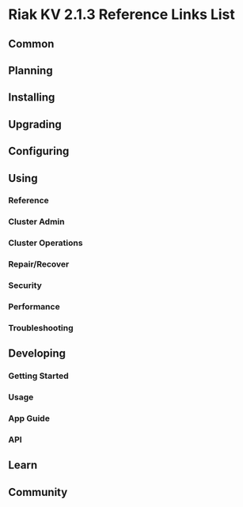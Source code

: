 
# Riak KV 2.1.3 Reference Links List

## Common

[downloads]: {{<baseurl>}}riak/kv/2.0.6/downloads/
[install index]: {{<baseurl>}}riak/kv/2.0.6/setup/installing
[upgrade index]: {{<baseurl>}}riak/kv/2.0.6/upgrading
[plan index]: {{<baseurl>}}riak/kv/2.0.6/planning
[config index]: {{<baseurl>}}riak/kv/2.1.3/using/configuring/
[config reference]: {{<baseurl>}}riak/kv/2.0.6/configuring/reference/
[manage index]: {{<baseurl>}}riak/kv/2.0.6/using/managing
[performance index]: {{<baseurl>}}riak/kv/2.0.6/using/performance
[glossary vnode]: {{<baseurl>}}riak/kv/2.0.6/learn/glossary/#vnode
[contact basho]: http://basho.com/contact/

## Planning

[plan index]: {{<baseurl>}}riak/kv/2.0.6/setup/planning
[plan start]: {{<baseurl>}}riak/kv/2.0.6/setup/planning/start
[plan backend]: {{<baseurl>}}riak/kv/2.0.6/setup/planning/backend
[plan backend bitcask]: {{<baseurl>}}riak/kv/2.0.6/setup/planning/backend/bitcask
[plan backend leveldb]: {{<baseurl>}}riak/kv/2.0.6/setup/planning/backend/leveldb
[plan backend memory]: {{<baseurl>}}riak/kv/2.0.6/setup/planning/backend/memory
[plan backend multi]: {{<baseurl>}}riak/kv/2.0.6/setup/planning/backend/multi
[plan cluster capacity]: {{<baseurl>}}riak/kv/2.0.6/setup/planning/cluster-capacity
[plan bitcask capacity]: {{<baseurl>}}riak/kv/2.0.6/setup/planning/bitcask-capacity-calc
[plan best practices]: {{<baseurl>}}riak/kv/2.0.6/setup/planning/best-practices
[plan future]: {{<baseurl>}}riak/kv/2.0.6/setup/planning/future

## Installing

[install index]: {{<baseurl>}}riak/kv/2.0.6/setup/installing
[install aws]: {{<baseurl>}}riak/kv/2.0.6/setup/installing/amazon-web-services
[install debian & ubuntu]: {{<baseurl>}}riak/kv/2.0.6/setup/installing/debian-ubuntu
[install freebsd]: {{<baseurl>}}riak/kv/2.0.6/setup/installing/freebsd
[install mac osx]: {{<baseurl>}}riak/kv/2.0.6/setup/installing/mac-osx
[install rhel & centos]: {{<baseurl>}}riak/kv/2.0.6/setup/installing/rhel-centos
[install smartos]: {{<baseurl>}}riak/kv/2.0.6/setup/installing/smartos
[install solaris]: {{<baseurl>}}riak/kv/2.0.6/setup/installing/solaris
[install suse]: {{<baseurl>}}riak/kv/2.0.6/setup/installing/suse
[install windows azure]: {{<baseurl>}}riak/kv/2.0.6/setup/installing/windows-azure

[install source index]: {{<baseurl>}}riak/kv/2.0.6/setup/installing/source
[install source erlang]: {{<baseurl>}}riak/kv/2.0.6/setup/installing/source/erlang
[install source jvm]: {{<baseurl>}}riak/kv/2.0.6/setup/installing/source/jvm

[install verify]: {{<baseurl>}}riak/kv/2.0.6/setup/installing/verify

## Upgrading

[upgrade index]: {{<baseurl>}}riak/kv/2.0.6/setup/upgrading
[upgrade checklist]: {{<baseurl>}}riak/kv/2.0.6/setup/upgrading/checklist
[upgrade version]: {{<baseurl>}}riak/kv/2.0.6/setup/upgrading/version
[upgrade cluster]: {{<baseurl>}}riak/kv/2.0.6/setup/upgrading/cluster
[upgrade mdc]: {{<baseurl>}}riak/kv/2.0.6/setup/upgrading/multi-datacenter
[upgrade downgrade]: {{<baseurl>}}riak/kv/2.0.6/setup/downgrade

## Configuring

[config index]: {{<baseurl>}}riak/kv/2.0.6/configuring
[config basic]: {{<baseurl>}}riak/kv/2.0.6/configuring/basic
[config backend]: {{<baseurl>}}riak/kv/2.0.6/configuring/backend
[config manage]: {{<baseurl>}}riak/kv/2.0.6/configuring/managing
[config reference]: {{<baseurl>}}riak/kv/2.0.6/configuring/reference/
[config strong consistency]: {{<baseurl>}}riak/kv/2.0.6/configuring/strong-consistency
[config load balance]: {{<baseurl>}}riak/kv/2.0.6/configuring/load-balancing-proxy
[config mapreduce]: {{<baseurl>}}riak/kv/2.0.6/configuring/mapreduce
[config search]: {{<baseurl>}}riak/kv/2.0.6/configuring/search/

[config v3 mdc]: {{<baseurl>}}riak/kv/2.0.6/configuring/v3-multi-datacenter
[config v3 nat]: {{<baseurl>}}riak/kv/2.0.6/configuring/v3-multi-datacenter/nat
[config v3 quickstart]: {{<baseurl>}}riak/kv/2.0.6/configuring/v3-multi-datacenter/quick-start
[config v3 ssl]: {{<baseurl>}}riak/kv/2.0.6/configuring/v3-multi-datacenter/ssl

[config v2 mdc]: {{<baseurl>}}riak/kv/2.0.6/configuring/v2-multi-datacenter
[config v2 nat]: {{<baseurl>}}riak/kv/2.0.6/configuring/v2-multi-datacenter/nat
[config v2 quickstart]: {{<baseurl>}}riak/kv/2.0.6/configuring/v2-multi-datacenter/quick-start
[config v2 ssl]: {{<baseurl>}}riak/kv/2.0.6/configuring/v2-multi-datacenter/ssl

## Using

[use index]: {{<baseurl>}}riak/kv/2.0.6/using/
[use admin commands]: {{<baseurl>}}riak/kv/2.0.6/using/cluster-admin-commands
[use running cluster]: {{<baseurl>}}riak/kv/2.0.6/using/running-a-cluster

### Reference

[use ref custom code]: {{<baseurl>}}riak/kv/2.0.6/using/reference/custom-code
[use ref handoff]: {{<baseurl>}}riak/kv/2.0.6/using/reference/handoff
[use ref monitoring]: {{<baseurl>}}riak/kv/2.0.6/using/reference/statistics-monitoring
[use ref search]: {{<baseurl>}}riak/kv/2.0.6/using/reference/search
[use ref 2i]: {{<baseurl>}}riak/kv/2.0.6/using/reference/secondary-indexes
[use ref snmp]: {{<baseurl>}}riak/kv/2.0.6/using/reference/snmp
[use ref strong consistency]: {{<baseurl>}}riak/kv/2.1.3/using/reference/strong-consistency
[use ref jmx]: {{<baseurl>}}riak/kv/2.0.6/using/reference/jmx
[use ref obj del]: {{<baseurl>}}riak/kv/2.0.6/using/reference/object-deletion/
[use ref v3 mdc]: {{<baseurl>}}riak/kv/2.0.6/using/reference/v3-multi-datacenter
[use ref v2 mdc]: {{<baseurl>}}riak/kv/2.0.6/using/reference/v2-multi-datacenter

### Cluster Admin

[use admin index]: {{<baseurl>}}riak/kv/2.0.6/using/admin/
[use admin commands]: {{<baseurl>}}riak/kv/2.0.6/using/admin/commands/
[use admin riak cli]: {{<baseurl>}}riak/kv/2.0.6/using/admin/riak-cli/
[use admin riak-admin]: {{<baseurl>}}riak/kv/2.0.6/using/admin/riak-admin/
[use admin riak control]: {{<baseurl>}}riak/kv/2.0.6/using/admin/riak-control/

### Cluster Operations

[cluster ops add remove node]: {{<baseurl>}}riak/kv/2.0.6/using/cluster-operations/adding-removing-nodes
[cluster ops inspect node]: {{<baseurl>}}riak/kv/2.0.6/using/cluster-operations/inspecting-node
[cluster ops change info]: {{<baseurl>}}riak/kv/2.0.6/using/cluster-operations/changing-cluster-info
[cluster ops load balance]: {{<baseurl>}}riak/kv/2.0.6/configuring/load-balancing-proxy
[cluster ops bucket types]: {{<baseurl>}}riak/kv/2.0.6/using/cluster-operations/bucket-types
[cluster ops handoff]: {{<baseurl>}}riak/kv/2.0.6/using/cluster-operations/handoff
[cluster ops log]: {{<baseurl>}}riak/kv/2.0.6/using/cluster-operations/logging
[cluster ops obj del]: {{<baseurl>}}riak/kv/2.0.6/using/reference/object-deletion
[cluster ops backup]: {{<baseurl>}}riak/kv/2.0.6/using/cluster-operations/backing-up
[cluster ops mdc]: {{<baseurl>}}riak/kv/2.0.6/using/cluster-operations/v3-multi-datacenter
[cluster ops strong consistency]: {{<baseurl>}}riak/kv/2.0.6/using/cluster-operations/strong-consistency
[cluster ops 2i]: {{<baseurl>}}riak/kv/2.0.6/using/reference/secondary-indexes
[cluster ops v3 mdc]: {{<baseurl>}}riak/kv/2.0.6/using/cluster-operations/v3-multi-datacenter
[cluster ops v2 mdc]: {{<baseurl>}}riak/kv/2.0.6/using/cluster-operations/v2-multi-datacenter

### Repair/Recover

[repair recover index]: {{<baseurl>}}riak/kv/2.0.6/using/repair-recovery
[repair recover index]: {{<baseurl>}}riak/kv/2.0.6/using/repair-recovery/failure-recovery/

### Security

[security index]: {{<baseurl>}}riak/kv/2.0.6/using/security/
[security basics]: {{<baseurl>}}riak/kv/2.0.6/using/security/basics
[security managing]: {{<baseurl>}}riak/kv/2.0.6/using/security/managing-sources/

### Performance

[perf index]: {{<baseurl>}}riak/kv/2.0.6/using/performance/
[perf benchmark]: {{<baseurl>}}riak/kv/2.0.6/using/performance/benchmarking
[perf open files]: {{<baseurl>}}riak/kv/2.0.6/using/performance/open-files-limit/
[perf erlang]: {{<baseurl>}}riak/kv/2.0.6/using/performance/erlang
[perf aws]: {{<baseurl>}}riak/kv/2.0.6/using/performance/amazon-web-services
[perf latency checklist]: {{<baseurl>}}riak/kv/2.0.6/using/performance/latency-reduction

### Troubleshooting

[troubleshoot http]: {{<baseurl>}}riak/kv/2.0.6/using/troubleshooting/http-204

## Developing

[dev index]: {{<baseurl>}}riak/kv/2.0.6/developing
[dev client libraries]: {{<baseurl>}}riak/kv/2.0.6/developing/client-libraries
[dev data model]: {{<baseurl>}}riak/kv/2.0.6/developing/data-modeling
[dev data types]: {{<baseurl>}}riak/kv/2.0.6/developing/data-types
[dev kv model]: {{<baseurl>}}riak/kv/2.0.6/developing/key-value-modeling

### Getting Started

[getting started]: {{<baseurl>}}riak/kv/2.0.6/developing/getting-started
[getting started java]: {{<baseurl>}}riak/kv/2.0.6/developing/getting-started/java
[getting started ruby]: {{<baseurl>}}riak/kv/2.0.6/developing/getting-started/ruby
[getting started python]: {{<baseurl>}}riak/kv/2.0.6/developing/getting-started/python
[getting started php]: {{<baseurl>}}riak/kv/2.0.6/developing/getting-started/php
[getting started csharp]: {{<baseurl>}}riak/kv/2.0.6/developing/getting-started/csharp
[getting started nodejs]: {{<baseurl>}}riak/kv/2.0.6/developing/getting-started/nodejs
[getting started erlang]: {{<baseurl>}}riak/kv/2.0.6/developing/getting-started/erlang
[getting started golang]: {{<baseurl>}}riak/kv/2.0.6/developing/getting-started/golang

[obj model java]: {{<baseurl>}}riak/kv/2.0.6/developing/getting-started/java/object-modeling
[obj model ruby]: {{<baseurl>}}riak/kv/2.0.6/developing/getting-started/ruby/object-modeling
[obj model python]: {{<baseurl>}}riak/kv/2.0.6/developing/getting-started/python/object-modeling
[obj model csharp]: {{<baseurl>}}riak/kv/2.0.6/developing/getting-started/csharp/object-modeling
[obj model nodejs]: {{<baseurl>}}riak/kv/2.0.6/developing/getting-started/nodejs/object-modeling
[obj model erlang]: {{<baseurl>}}riak/kv/2.0.6/developing/getting-started/erlang/object-modeling
[obj model golang]: {{<baseurl>}}riak/kv/2.0.6/developing/getting-started/golang/object-modeling

### Usage

[usage index]: {{<baseurl>}}riak/kv/2.0.6/developing/usage
[usage bucket types]: {{<baseurl>}}riak/kv/2.0.6/developing/usage/bucket-types
[usage commit hooks]: {{<baseurl>}}riak/kv/2.0.6/developing/usage/commit-hooks
[usage conflict resolution]: {{<baseurl>}}riak/kv/2.0.6/developing/usage/conflict-resolution
[usage content types]: {{<baseurl>}}riak/kv/2.0.6/developing/usage/content-types
[usage create objects]: {{<baseurl>}}riak/kv/2.0.6/developing/usage/creating-objects
[usage custom extractors]: {{<baseurl>}}riak/kv/2.0.6/developing/usage/custom-extractors
[usage delete objects]: {{<baseurl>}}riak/kv/2.0.6/developing/usage/deleting-objects
[usage mapreduce]: {{<baseurl>}}riak/kv/2.0.6/developing/usage/mapreduce
[usage search]: {{<baseurl>}}riak/kv/2.0.6/developing/usage/search
[usage search schema]: {{<baseurl>}}riak/kv/2.0.6/developing/usage/search-schemas
[usage search data types]: {{<baseurl>}}riak/kv/2.0.6/developing/usage/searching-data-types
[usage 2i]: {{<baseurl>}}riak/kv/2.0.6/developing/usage/secondary-indexes
[usage update objects]: {{<baseurl>}}riak/kv/2.0.6/developing/usage/updating-objects

### App Guide

[apps mapreduce]: {{<baseurl>}}riak/kv/2.0.6/developing/app-guide/advanced-mapreduce
[apps replication properties]: {{<baseurl>}}riak/kv/2.0.6/developing/app-guide/replication-properties
[apps strong consistency]: {{<baseurl>}}riak/kv/2.0.6/developing/app-guide/strong-consistency

### API

[dev api backend]: {{<baseurl>}}riak/kv/2.0.6/developing/api/backend
[dev api http]: {{<baseurl>}}riak/kv/2.0.6/developing/api/http
[dev api http status]: {{<baseurl>}}riak/kv/2.0.6/developing/api/http/status
[dev api pbc]: {{<baseurl>}}riak/kv/2.0.6/developing/api/protocol-buffers/

## Learn

[learn new nosql]: {{<baseurl>}}riak/kv/learn/new-to-nosql
[learn use cases]: {{<baseurl>}}riak/kv/learn/use-cases
[learn why riak]: {{<baseurl>}}riak/kv/learn/why-riak-kv

[glossary]: {{<baseurl>}}riak/kv/2.0.6/learn/glossary/
[glossary aae]: {{<baseurl>}}riak/kv/2.0.6/learn/glossary/#active-anti-entropy-aae
[glossary read rep]: {{<baseurl>}}riak/kv/2.0.6/learn/glossary/#read-repair
[glossary vnode]: {{<baseurl>}}riak/kv/2.0.6/learn/glossary/#vnode

[concept aae]: {{<baseurl>}}riak/kv/2.0.6/learn/concepts/active-anti-entropy/
[concept buckets]: {{<baseurl>}}riak/kv/2.0.6/learn/concepts/buckets
[concept cap neg]: {{<baseurl>}}riak/kv/2.0.6/learn/concepts/capability-negotiation
[concept causal context]: {{<baseurl>}}riak/kv/2.0.6/learn/concepts/causal-context
[concept clusters]: {{<baseurl>}}riak/kv/2.0.6/learn/concepts/clusters/
[concept crdts]: {{<baseurl>}}riak/kv/2.0.6/learn/concepts/crdts
[concept eventual consistency]: {{<baseurl>}}riak/kv/2.0.6/learn/concepts/eventual-consistency
[concept keys objects]: {{<baseurl>}}riak/kv/2.0.6/learn/concepts/keys-and-objects
[concept replication]: {{<baseurl>}}riak/kv/2.0.6/learn/concepts/replication
[concept strong consistency]: {{<baseurl>}}riak/kv/2.0.6/using/reference/strong-consistency
[concept vnodes]: {{<baseurl>}}riak/kv/2.0.6/learn/concepts/vnodes

## Community

[community]: {{<baseurl>}}community
[community projects]: {{<baseurl>}}community/projects
[reporting bugs]: {{<baseurl>}}community/reporting-bugs
[taishi]: {{<baseurl>}}community/taishi


